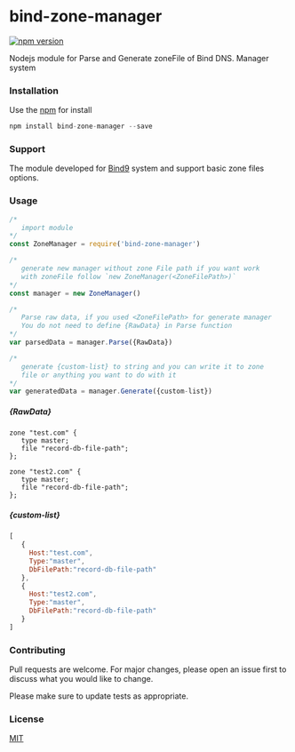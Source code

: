 # bind-zone-manager

[![npm version](https://badgen.net/npm/v/bind-zone-manager)](https://www.npmjs.com/package/bind-zone-manager)

Nodejs module for Parse and Generate zoneFile of Bind DNS. Manager system

### Installation

Use the [npm](https://www.npmjs.com/) for install 

````js
npm install bind-zone-manager --save
````

### Support
The module developed for [Bind9](https://www.isc.org/bind/) system and support basic zone files options.
### Usage

```javascript
/*
   import module
*/
const ZoneManager = require('bind-zone-manager') 

/* 
   generate new manager without zone File path if you want work
   with zoneFile follow `new ZoneManager(<ZoneFilePath>)` 
*/
const manager = new ZoneManager() 

/*
   Parse raw data, if you used <ZoneFilePath> for generate manager
   You do not need to define {RawData} in Parse function
*/
var parsedData = manager.Parse({RawData}) 

/*
   generate {custom-list} to string and you can write it to zone
   file or anything you want to do with it
*/
var generatedData = manager.Generate({custom-list})

```
##### {RawData}
```
zone "test.com" {
   type master;
   file "record-db-file-path";
};

zone "test2.com" {
   type master;
   file "record-db-file-path";
};
```

##### {custom-list}
```javascript
[
   { 
     Host:"test.com",
     Type:"master",
     DbFilePath:"record-db-file-path"
   },
   { 
     Host:"test2.com",
     Type:"master",
     DbFilePath:"record-db-file-path"
   }
]
```
### Contributing
Pull requests are welcome. For major changes, please open an issue first to discuss what you would like to change.

Please make sure to update tests as appropriate.

### License
[MIT](https://github.com/ahmadyazdanii/bind-zone-manager/blob/master/LICENSE)
